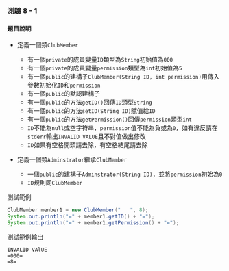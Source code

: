 ### 測驗 8 - 1

#### 題目說明
 - 定義一個類`ClubMember`
   - 有一個`private`的成員變量`ID`類型為`String`初始值為`000`
   - 有一個`private`的成員變量`permission`類型為`int`初始值為`5`
   - 有一個`public`的建構子`ClubMember(String ID, int permission)`用傳入參數初始化`ID`和`permission`
   - 有一個`public`的默認建構子
   - 有一個`public`的方法`getID()`回傳`ID`類型`String`
   - 有一個`public`的方法`setID(String ID)`賦值給`ID`
   - 有一個`public`的方法`getPermission()`回傳`permission`類型`int`
   - `ID`不能為`null`或空字符串，`permission`值不能為負或為`0`，如有違反請在`stderr`輸出`INVALID VALUE`且不對值做出修改
   - `ID`如果有空格開頭請去除，有空格結尾請去除

 - 定義一個類`Adminstrator`繼承`ClubMember`
   - 一個`public`的建構子`Adminstrator(String ID)`，並將`permission`初始為`0`
   - `ID`規則同`ClubMember`

測試範例
```java
ClubMember menber1 = new ClubMember("   ", 8);
System.out.println("=" + member1.getID() + "=");
System.out.println("=" + member1.getPermission() + "=");
```
測試範例輸出
```
INVALID VAlUE
=000=
=8=
```